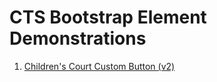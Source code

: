 # CTS Bootstrap Element Demonstrations
1. [Children's Court Custom Button (v2)](https://delightful-coast-0b20abe10.1.azurestaticapps.net/) 

